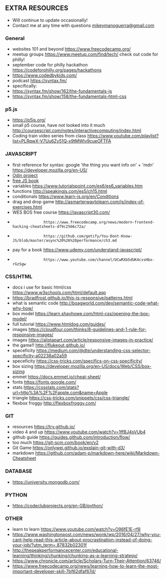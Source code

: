 ## EXTRA RESOURCES

+ Will continue to update occasionally!
+ Contact me at any time with questions mikeymanoguerra@gmail.com

### General
+ websites 101 and beyond https://www.freecodecamp.org/
+ meetup groups https://www.meetup.com/find/tech/ check out code for philly!
+ september code for philly hackathon https://codeforphilly.org/pages/hackathons
+ https://www.codedbykids.com/
+ podcast https://syntax.fm/ 
+ specifically: 
+ https://syntax.fm/show/162/the-fundamentals-js
+ https://syntax.fm/show/158/the-fundamentals-html-css

### p5.js
+ https://p5js.org/
+ small p5 course, have not looked into it much http://coursescript.com/notes/interactivecomputing/index.html
+ Coding train video series from class https://www.youtube.com/playlist?list=PLRqwX-V7Uu6Zy51Q-x9tMWIv9cueOFTFA


### JAVASCRIPT
+ first reference for syntax: google 'the thing you want info on' + 'mdn' https://developer.mozilla.org/en-US/ 
+ [Odin project](https://www.theodinproject.com/courses/javascript)
+ [free JS book](http://eloquentjavascript.net/00_intro.html)
+ variables			https://www.tutorialspoint.com/es6/es6_variables.htm
+ functions			http://speakingjs.com/es5/ch15.html
+ conditionals		https://www.learn-js.org/en/Conditions
+ drag and drop game	http://asmarterwaytolearn.com/js/index-of-exercises.html
+ WES BOS free course	https://javascript30.com/
+					https://www.freecodecamp.org/news/modern-frontend-hacking-cheatsheets-df9c2566c72a/
+					https://github.com/getify/You-Dont-Know-JS/blob/master/async%20%26%20performance/ch3.md
+ pay for a book		https://www.udemy.com/understand-javascript/
+ 					https://www.youtube.com/channel/UCwRXb5dUK4cvsHbx-rGzSgw


### CSS/HTML
+ docs i use for basic html/css https://www.w3schools.com/html/default.asp
+ https://bradfrost.github.io/this-is-responsive/patterns.html
+ what is semantic code	http://boagworld.com/dev/semantic-code-what-why-how/
+ box model				https://learn.shayhowe.com/html-css/opening-the-box-model/
+ full tutorial			https://www.htmldog.com/guides/
+ images					https://cloudfour.com/thinks/8-guidelines-and-1-rule-for-responsive-images/
+ images					https://alistapart.com/article/responsive-images-in-practice/
+ the game!!				http://flukeout.github.io/
+ speceficity				https://medium.com/@dte/understanding-css-selector-specificity-a02238a02a59
+ speceficity				https://css-tricks.com/specifics-on-css-specificity/
+ box sizing				https://developer.mozilla.org/en-US/docs/Web/CSS/box-sizing
+ emmet					https://docs.emmet.io/cheat-sheet/
+ fonts					https://fonts.google.com/
+ stats					https://cssstats.com/stats?url=http%3A%2F%2Fapple.com&name=Apple
+ triangle				https://css-tricks.com/snippets/css/css-triangle/
+ flexbox froggy			http://flexboxfroggy.com/

### GIT

+ resources	https://try.github.io/
+ video 4 and up	https://www.youtube.com/watch?v=1ffBJ4sVUb4
+ github guide	https://guides.github.com/introduction/flow/
+ too much	https://git-scm.com/book/en/v2
+ Git Game	https://onlywei.github.io/explain-git-with-d3/
+ markdown	https://github.com/adam-p/markdown-here/wiki/Markdown-Cheatsheet

### DATABASE
+ https://university.mongodb.com/

### PYTHON
+ https://codeclubprojects.org/en-GB/python/

### OTHER

+ learn to learn	https://www.youtube.com/watch?v=O96fE1E-rf8
+	https://www.washingtonpost.com/news/wonk/wp/2016/04/27/why-you-cant-help-read-this-article-about-procrastination-instead-of-doing-your-job/?utm_term=.87832b02301f
+	http://thepeakperformancecenter.com/educational-learning/thinking/chunking/chunking-as-a-learning-strategy/
+	https://www.chronicle.com/article/Scholars-Turn-Their-Attention/63746/
+	https://www.freecodecamp.org/news/learning-how-to-learn-the-most-important-developer-skill-7bf62dfaf67d/
	
